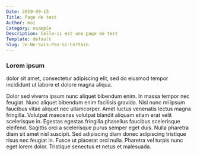 ```yaml
---
Date: 2019-09-15
Title: Page de test
Author: moi
Category: example
Description: Celle-ci est une page de test
Template: default
Slug: Je-Ne-Suis-Pas-Si-Certain
---
```


### Lorem ipsum 

dolor sit amet, consectetur adipiscing elit, sed do eiusmod tempor incididunt ut labore et dolore magna aliqua. 


Dolor sed viverra ipsum nunc aliquet bibendum enim. In massa tempor nec feugiat. Nunc aliquet bibendum enim facilisis gravida. 
Nisl nunc mi ipsum faucibus vitae aliquet nec ullamcorper. Amet luctus venenatis lectus magna fringilla. Volutpat maecenas volutpat blandit aliquam etiam erat velit scelerisque in. Egestas egestas fringilla phasellus faucibus scelerisque eleifend. Sagittis orci a scelerisque purus semper eget duis. Nulla pharetra diam sit amet nisl suscipit. Sed adipiscing diam donec adipiscing tristique risus nec feugiat in. Fusce ut placerat orci nulla. Pharetra vel turpis nunc eget lorem dolor. Tristique senectus et netus et malesuada.
